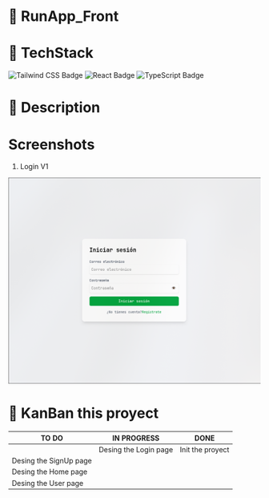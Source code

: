 # 👟 RunApp_Front

# 🧠 TechStack

<div display="flex">

![Tailwind CSS Badge](https://img.shields.io/badge/Tailwind%20CSS-06B6D4?logo=tailwindcss&logoColor=fff&style=for-the-badge)
![React Badge](https://img.shields.io/badge/React-61DAFB?logo=react&logoColor=000&style=for-the-badge)
![TypeScript Badge](https://img.shields.io/badge/TypeScript-3178C6?logo=typescript&logoColor=fff&style=for-the-badge)

</div>


# 📖 Description 

# Screenshots

1. Login V1
<img src="./images/loginv1.png"/>

# 📑 KanBan this proyect 

| TO DO | IN PROGRESS| DONE|
| --------------- | --------------- | --------------- |
| |Desing the Login page | Init the proyect|
|Desing the SignUp page | | |
|Desing the Home page | | |
|Desing the User page | | |

